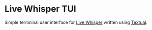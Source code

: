 # Live Whisper TUI

Simple termninal user interface for 
[Live Whisper](https://github.com/janinge/live-wspsr/)
written using [Textual](https://github.com/textualize/textual/).
